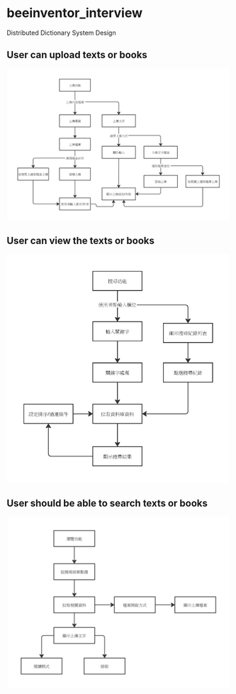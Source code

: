 # beeinventor_interview

Distributed Dictionary System Design

## User can upload texts or books
![screenshot](images/requirement-1.jpg)

## User can view the texts or books
![screenshot](images/requirement-2.jpg)

## User should be able to search texts or books
![screenshot](images/requirement-3.jpg)

